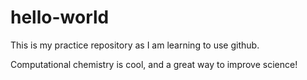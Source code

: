# hello-world
This is my practice repository as I am learning to use github.

Computational chemistry is cool, and a great way to improve science!
